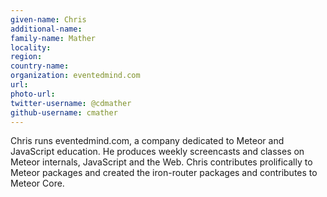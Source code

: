 ```yaml
---
given-name: Chris	
additional-name: 
family-name: Mather
locality: 
region: 
country-name: 
organization: eventedmind.com
url: 
photo-url: 
twitter-username: @cdmather
github-username: cmather
---
```

Chris runs eventedmind.com, a company dedicated to Meteor and JavaScript education. He produces weekly screencasts and classes on Meteor internals, JavaScript and the Web. Chris contributes prolifically to Meteor packages and created the iron-router packages and contributes to Meteor Core.
